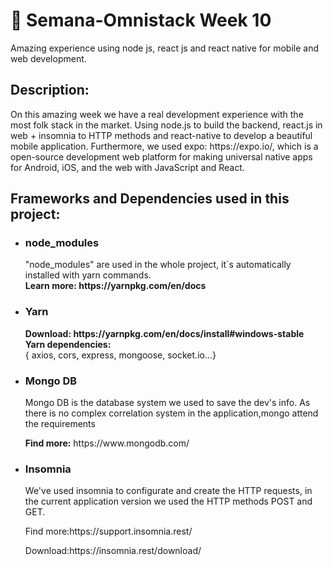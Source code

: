 # :rocket:	Semana-Omnistack Week 10 
Amazing experience using node js, react js and react native for mobile and web development. 
<h2>Description:</h2>
<p> On this amazing week we have a real development experience with the most folk stack in the market. Using node.js to build the backend, react.js in web + insomnia to HTTP methods and react-native to develop a beautiful mobile application. Furthermore, we used expo: https://expo.io/, which is a open-source development web platform for making universal native apps for Android, iOS, and the web with JavaScript and React.
<h2>Frameworks and Dependencies used in this project:</h2>
  <ul>
    <li>
      <h3>node_modules</h3>
      <p>"node_modules" are used in the whole project, it´s automatically installed with yarn commands.<br>
       <b>Learn more: https://yarnpkg.com/en/docs</b></p>
    </li>
    <li>
      <h3>Yarn</h3>
      <p><b>Download: https://yarnpkg.com/en/docs/install#windows-stable <br>
      Yarn dependencies: </b><br> { axios, cors, express, mongoose, socket.io...}</p>
    </li>
    <li>
      <h3>Mongo DB</h3>
      <p>Mongo DB is the database system we used to save the dev's info. As there is no complex correlation system in the        application,mongo attend the requirements</p>
      <p><b>Find more:</b> https://www.mongodb.com/</p>
    </li>
    <li>
      <h3>Insomnia</h3>
      <p> We've used insomnia to configurate and create the HTTP requests, in the current application version we used the HTTP methods POST and GET.</p>
      <p>Find more:https://support.insomnia.rest/</p>
      <p>Download:https://insomnia.rest/download/</p>
    </li>
  <ul>
